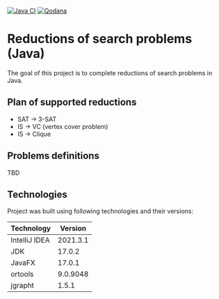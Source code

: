 [![Java CI](https://github.com/tikerlade/java_thesis/actions/workflows/test_build.yml/badge.svg)](https://github.com/tikerlade/java_thesis/actions/workflows/test_build.yml)
[![Qodana](https://github.com/tikerlade/java_thesis/actions/workflows/qodana_scan.yml/badge.svg)](https://github.com/tikerlade/java_thesis/actions/workflows/qodana_scan.yml)

# Reductions of search problems (Java)
The goal of this project is to complete reductions of search problems in Java.

## Plan of supported reductions
* SAT → 3-SAT
* IS → VC (vertex cover problem)
* IS → Clique

## Problems definitions
TBD

## Technologies
Project was built using following technologies and their versions:

| Technology    | Version  |
|---------------|----------|
| IntelliJ IDEA | 2021.3.1 |
| JDK           | 17.0.2   |
| JavaFX        | 17.0.1   |
| ortools       | 9.0.9048 |
| jgrapht       | 1.5.1    |
